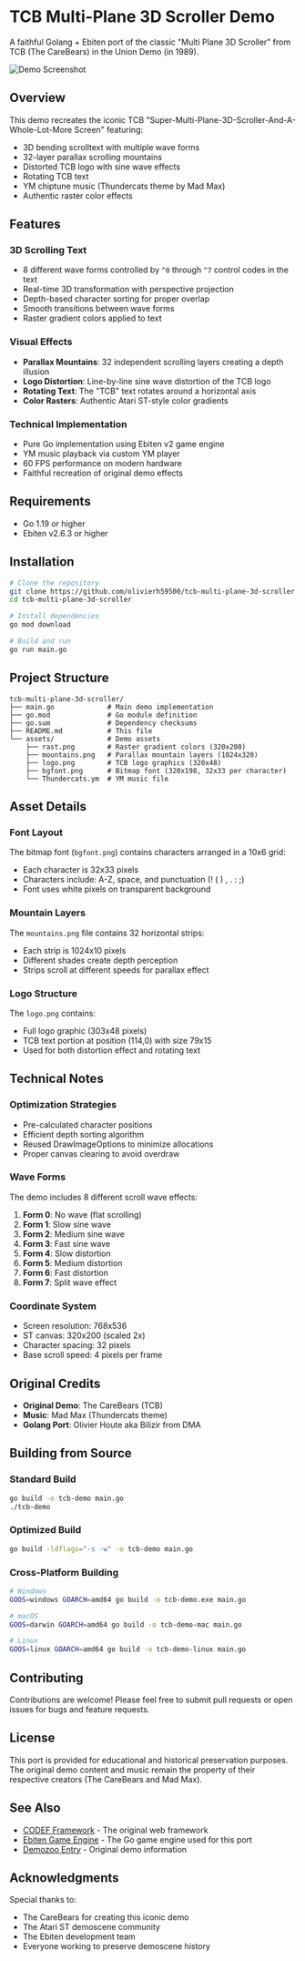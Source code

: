 # TCB Multi-Plane 3D Scroller Demo

A faithful Golang + Ebiten port of the classic "Multi Plane 3D Scroller" from TCB (The CareBears) in the Union Demo (in 1989).

![Demo Screenshot](screenshot.png)

## Overview

This demo recreates the iconic TCB "Super-Multi-Plane-3D-Scroller-And-A-Whole-Lot-More Screen" featuring:
- 3D bending scrolltext with multiple wave forms
- 32-layer parallax scrolling mountains
- Distorted TCB logo with sine wave effects
- Rotating TCB text
- YM chiptune music (Thundercats theme by Mad Max)
- Authentic raster color effects

## Features

### 3D Scrolling Text
- 8 different wave forms controlled by `^0` through `^7` control codes in the text
- Real-time 3D transformation with perspective projection
- Depth-based character sorting for proper overlap
- Smooth transitions between wave forms
- Raster gradient colors applied to text

### Visual Effects
- **Parallax Mountains**: 32 independent scrolling layers creating a depth illusion
- **Logo Distortion**: Line-by-line sine wave distortion of the TCB logo
- **Rotating Text**: The "TCB" text rotates around a horizontal axis
- **Color Rasters**: Authentic Atari ST-style color gradients

### Technical Implementation
- Pure Go implementation using Ebiten v2 game engine
- YM music playback via custom YM player
- 60 FPS performance on modern hardware
- Faithful recreation of original demo effects

## Requirements

- Go 1.19 or higher
- Ebiten v2.6.3 or higher

## Installation

```bash
# Clone the repository
git clone https://github.com/olivierh59500/tcb-multi-plane-3d-scroller
cd tcb-multi-plane-3d-scroller

# Install dependencies
go mod download

# Build and run
go run main.go
```

## Project Structure

```
tcb-multi-plane-3d-scroller/
├── main.go             # Main demo implementation
├── go.mod              # Go module definition
├── go.sum              # Dependency checksums
├── README.md           # This file
└── assets/             # Demo assets
    ├── rast.png        # Raster gradient colors (320x200)
    ├── mountains.png   # Parallax mountain layers (1024x320)
    ├── logo.png        # TCB logo graphics (320x48)
    ├── bgfont.png      # Bitmap font (320x198, 32x33 per character)
    └── Thundercats.ym  # YM music file
```

## Asset Details

### Font Layout
The bitmap font (`bgfont.png`) contains characters arranged in a 10x6 grid:
- Each character is 32x33 pixels
- Characters include: A-Z, space, and punctuation (! ( ) , . : ;)
- Font uses white pixels on transparent background

### Mountain Layers
The `mountains.png` file contains 32 horizontal strips:
- Each strip is 1024x10 pixels
- Different shades create depth perception
- Strips scroll at different speeds for parallax effect

### Logo Structure
The `logo.png` contains:
- Full logo graphic (303x48 pixels)
- TCB text portion at position (114,0) with size 79x15
- Used for both distortion effect and rotating text

## Technical Notes

### Optimization Strategies
- Pre-calculated character positions
- Efficient depth sorting algorithm
- Reused DrawImageOptions to minimize allocations
- Proper canvas clearing to avoid overdraw

### Wave Forms
The demo includes 8 different scroll wave effects:
1. **Form 0**: No wave (flat scrolling)
2. **Form 1**: Slow sine wave
3. **Form 2**: Medium sine wave
4. **Form 3**: Fast sine wave
5. **Form 4**: Slow distortion
6. **Form 5**: Medium distortion
7. **Form 6**: Fast distortion
8. **Form 7**: Split wave effect

### Coordinate System
- Screen resolution: 768x536
- ST canvas: 320x200 (scaled 2x)
- Character spacing: 32 pixels
- Base scroll speed: 4 pixels per frame

## Original Credits

- **Original Demo**: The CareBears (TCB)
- **Music**: Mad Max (Thundercats theme)
- **Golang Port**: Olivier Houte aka Bilizir from DMA

## Building from Source

### Standard Build
```bash
go build -o tcb-demo main.go
./tcb-demo
```

### Optimized Build
```bash
go build -ldflags="-s -w" -o tcb-demo main.go
```

### Cross-Platform Building
```bash
# Windows
GOOS=windows GOARCH=amd64 go build -o tcb-demo.exe main.go

# macOS
GOOS=darwin GOARCH=amd64 go build -o tcb-demo-mac main.go

# Linux
GOOS=linux GOARCH=amd64 go build -o tcb-demo-linux main.go
```

## Contributing

Contributions are welcome! Please feel free to submit pull requests or open issues for bugs and feature requests.

## License

This port is provided for educational and historical preservation purposes. The original demo content and music remain the property of their respective creators (The CareBears and Mad Max).

## See Also

- [CODEF Framework](http://codef.namwollem.co.uk/) - The original web framework
- [Ebiten Game Engine](https://ebiten.org/) - The Go game engine used for this port
- [Demozoo Entry](https://demozoo.org/) - Original demo information

## Acknowledgments

Special thanks to:
- The CareBears for creating this iconic demo
- The Atari ST demoscene community
- The Ebiten development team
- Everyone working to preserve demoscene history